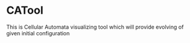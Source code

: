 # CATool
This is Cellular Automata visualizing tool which will provide evolving of given initial configuration
